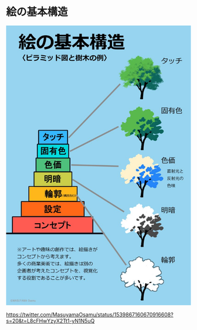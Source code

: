 # 絵の基本構造

![絵の基本構造](/images/%E7%B5%B5%E3%81%AE%E5%9F%BA%E6%9C%AC%E6%A7%8B%E9%80%A0.jpeg)

https://twitter.com/MasuyamaOsamu/status/1539867160670916608?s=20&t=L8cFHwYzyX2Tt1-yN1N5uQ

